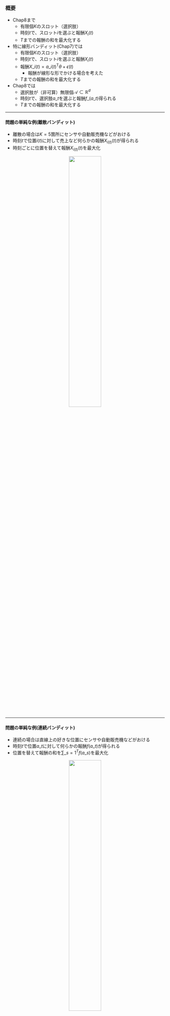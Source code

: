 ### 概要
* Chap8まで
    * 有限個$K$のスロット（選択肢）
    * 時刻$t$で、スロット$i$を選ぶと報酬$X_{i}(t)$
    * $T$までの報酬の和を最大化する
* 特に線形バンディット(Chap7)では
    * 有限個$K$のスロット（選択肢）
    * 時刻$t$で、スロット$i$を選ぶと報酬$X_{i}(t)$
    * 報酬$X\_{i}(t) = a\_{i}(t)^{\mathrm{T}} \theta + \epsilon(t)$
        * 報酬が線形な形でかける場合を考えた
    * $T$までの報酬の和を最大化する
* Chap8では
    * 選択肢が（非可算）無限個$\mathcal{A} \subset \mathbb{R}^{d}$
    * 時刻$t$で、選択肢$a\_{t}$を選ぶと報酬$f\_(a\_{t})$得られる
    * $T$までの報酬の和を最大化する

---

#### 問題の単純な例(離散バンディット)
* 離散の場合は$K=5$箇所にセンサや自動販売機などがおける
* 時刻$t$で位置$i(t)$に対して売上など何らかの報酬$X_{i(t)}(t)$が得られる
* 時刻ごとに位置を替えて報酬$X_{i(t)}(t)$を最大化

<div style="text-align:center;">
    <img src="image/discrete_bandit_problem_example.png" style="width:45%;"/>
</div>


---

#### 問題の単純な例(連続バンディット)
* 連続の場合は直線上の好きな位置にセンサや自動販売機などがおける
* 時刻$t$で位置$a\_{t}$に対して何らかの報酬$f(a\_{t})$が得られる
* 位置を替えて報酬の和を$\sum\_{s=1}^{T}f(a\_{s})$を最大化

<div style="text-align:center;">
    <img src="image/continuous_bandit_problem_example.png" style="width:45%;"/>
</div>


---

### その他の例

* あるモデルのHyper parameterを$\theta \in \Theta = \mathcal{A} \subset \mathbb{R}^{d}$を考える
* 時刻$t$でhyper parameterを1つ選択$\theta\_{t} \in \Theta$すると、訓練（学習）データに対する誤差（報酬の負値）$-f(\theta\_{t})$が得られる
* 誤差の和を最小（報酬を最大）にするように、$\theta\_{1}, \ldots, \theta\_{T}$を選ぶ

---

### 連続腕バンディット問題の定式化
* 例から分かるように、選択肢が（非可算）無限個のバンディット
* （非可算）無限個の場合に、（期待）報酬が最大になるように選択肢を選びたい

以下のような問題を考える

* 選択肢$a \in \mathcal{A}$に対応した報酬$f(a)$が与えられる
* 時刻$t = 1, \ldots, T$で、選択肢$a\_{t} \in \mathcal{A}$を選び報酬$f(a\_{t})$を受け取る
* $T$までの報酬の和が最大になるように、うまく選択肢を選ぶ

このとき、以下を満たす$(a\_{1}, \ldots, a\_{T}) \in \mathcal{A}^{T}$を見つける

$$
\arg\max\_{(a\_{1}, \ldots, a\_{T}) \mathcal{A}^{T}} \sum\_{s=1}^{T} f(a\_{t})
$$

但し、時刻$t+1$での選択肢は時刻$1$から$s$までの選択肢$a\_{1}, \ldots, a\_{t}$を考慮して決めて良い

---

#### 連続腕バンディットとベイズ最適化(Baysian optimization)

* Brochu, E., Cora, V. M., & Nandode Freitas. (2010). A Tutorial on Bayesian Optimization of Expensive Cost Functions, with Application to Active User Modeling and Hierarchical Reinforcement Learning. arXiv, (arXiv:1012.2599), 49.
    * Baysian optimizationを理解する上では本を読むよりこっちを見た方が良い
    * Banditとの関係についても簡単に記載している
    * 連続腕バンディットの問題をBaysian optimizationの手法を適用する

ここからの議論の流れ
1. $f$を確率過程としてモデル化する
    * 連続腕の確率的バンディット
2. 時点$t$での選択肢の選び方(連続腕バンディット方策)について述べる
    * 各種のacquisition function
    * UCB方策やThompson samplingの類似物

---

### 連続腕の確率的バンディット問題(1/3)
* 連続でない確率的バンディット問題では
	* 時刻$t$での選択肢$i(t) = \\{1, \ldots, K\\}$の報酬$X_{i(t)}(t)$は確率変数
* 連続腕バンディットでの確率的バンディット問題への
	* 自然な拡張として時刻$t$での選択肢$a \in$の報酬$f(a\_{t})$は確率変数とする
	* （非可算）無限個の確率変数の族$\\{f(a)\\}_{a \in \mathcal{A}}$が必要
		* 確率過程として報酬を考える


特に、確率過程としてガウス過程を考える

#### Def. ガウス過程(Gaussian Process)
$\mathcal{A}$を添え字集合とする。
$(f(a))\_{a \in \mathcal{A}}$を確率変数の族とする。
このとき、$\forall t \in \mathbb{N}$ について、$(f(a\_{1}), \ldots, f(a\_{t}))$ が$t$次元正規分布に従うとき、 $(f(a))_{a \in \mathcal{A}}$は、$\mathcal{A}$上のガウス過程であるという。

---

### 連続腕の確率的バンディット問題(2/3)
特に、連続腕バンディットでは、ガウス過程に以下の条件を仮定する。

$$
\begin{eqnarray}
    (f(a\_{1}), \ldots, f(a\_{t}) )
        \sim \mathcal{N}^{t}(\mu(\mathbf{a}), \sigma(\mathbf{a}, \mathbf{a})),
    \nonumber
    \\\\
    \forall \mathbf{a} := (a\_{1}, \ldots, a\_{t}) \in \mathcal{A}
    \nonumber
\end{eqnarray}
$$

* 平均$\mu(\mathbf{a})$, 共分散行列$\sigma(\mathbf{a}, \mathbf{a})$の$t$次元ガウス分布に従う
* 平均と共分散行列は$a \in \mathcal{A}$の関数としてかける

$$
\begin{eqnarray}
    \mu(\mathbf{a})
        & := &
        \left(
            \begin{array}{c}
                \mu^{1}(a\_{1}) \\\\
                \mu^{2}(a\_{2}) \\\\
                \vdots \\\\
                \mu^{t}(a\_{t})
            \end{array}
        \right),
    \\\\
    \sigma(\mathbf{a}, \mathbf{a})
        & := &
        \left(
            \begin{array}{cccc}
                k(a\_{1}, a\_{1}) & k(a\_{1}, a\_{2}) & \ldots & k(a\_{1}, a\_{t}) \\\\
                k(a\_{2}, a\_{1}) & k(a\_{2}, a\_{2}) & \ldots & k(a\_{2}, a\_{t}) \\\\
                \vdots &  & \ddots & \vdots \\\\
                k(a\_{t}, a\_{1}) & k(a\_{t}, a\_{2}) & \ldots & k(a\_{t}, a\_{t})
            \end{array}
        \right)
\end{eqnarray}
$$


---

### 連続腕の確率的バンディット問題(2.5/3)
* 時刻$t$までの選択$\mathbf{a}\_{t}:=(a\_{1}, \ldots, a\_{t})$が時刻$t+1$で分かっているとすると
* $\mathbf{f}\_{t}(\mathbf{a}\_{t}) := (f(a\_{1}), \ldots, f(a\_{t}))$ が与えられた下での$f(a\_{t+1})$の条件付き確率$p\_{f(a\_{t+1}) \mid \mathbf{f}\_{t}(\mathbf{a}\_{t})}$を考えることができる

$$
\begin{eqnarray}
    p\_{f(a\_{t+1}) \mid \mathbf{f}\_{t}(\mathbf{a}\_{t})}(y\_{t+1} \mid \mathbf{y}\_{t})
        & = &
            \phi(a\_{t+1}; \mu(y\_{t+1}; \mathbf{y}\_{t}), \sigma(y\_{t+1}, y\_{t+1}; \mathbf{y}\_{t}))
        \label{conditional-probability}
    \\\\
    \mu(y\_{t+1}; \mathbf{y}\_{t})
        & := & \mu\_{2} + k^{\mathrm{T}}K^{-1}(\mathbf{y}\_{t} - \mu\_{1})
    \\\\
    \sigma(y\_{t+1}, y\_{t+1}; \mathbf{y}\_{t})
        & := &
            k(a\_{t+1}, a\_{t+1}) - k^{\mathrm{T}}K^{-1}k
    \\\\
    \mathbf{y}\_{t}
        & := & (y\_{1}, \ldots, y\_{t})
\end{eqnarray}
$$

* $\phi(a; \mu, \sigma)$は平均$\mu$, 分散$\sigma$の正規分布の密度関数
* 導出は多次元正規分布の密度関数に対する条件付き密度関数の性質を利用する
    * [Multivariate normal distribution - Wikipedia](https://en.wikipedia.org/wiki/Multivariate_normal_distribution)など
    * 逆行列の計算はブロック行列に対する逆行列の計算を利用(Appendix A)
    * $k(\cdot, \cdot)$をどのような関数にするかは最後に述べる

---

連続腕の確率的バンディット問題(3/3)

$$
\begin{eqnarray\*}
    \left(
        \begin{array}{c}
            f(a\_{1}) \\\\
            \vdots \\\\
            f(a\_{t}) \\\\
            f(a\_{t+1})
        \end{array}
    \right)
        & \sim &
            \mathcal{N}^{t+1}(\mu(\mathbf{a}\_{t+1}), \sigma(\mathbf{a}\_{t+1}, \mathbf{a}\_{t+1})),
    \\\\
    \mu(\mathbf{a}\_{t+1})
        & := &
            \left(
                \begin{array}{c}
                    \mu\_{1} \\\\
                    \mu\_{2}
                \end{array}
            \right)
        :=
        \left(
            \begin{array}{c}
                \left(
                    \begin{array}{c}
                        \mu^{1}(a\_{1}) \\\\
                        \mu^{2}(a\_{2}) \\\\
                        \vdots \\\\
                        \mu^{t}(a\_{t})
                    \end{array}
                \right) \\\\
                \mu^{t+1}(a\_{t+1})
            \end{array}
        \right)
    \\\\
    \sigma(\mathbf{a}\_{t+1}, \mathbf{a}\_{t+1})
        & := &
            \left(
                \begin{array}{cccc}
                    K & k \\\\
                    k^{\mathrm{T}} & k(a\_{t+1}, a\_{t+1})
                \end{array}
            \right)
        \\\\
        & := &
            \left(
                \begin{array}{cccc}
                    \left(
                        \begin{array}{cccc}
                            k(a\_{1}, a\_{1}) & k(a\_{1}, a\_{2}) & \ldots & k(a\_{1}, a\_{t}) \\\\
                            k(a\_{2}, a\_{1}) & k(a\_{2}, a\_{2}) & \ldots & k(a\_{2}, a\_{t}) \\\\
                            \vdots &  & \ddots & \vdots \\\\
                            k(a\_{t}, a\_{1}) & k(a\_{t}, a\_{2}) & \ldots & k(a\_{t}, a\_{t})
                        \end{array}
                    \right)
                    &
                    \left(
                        \begin{array}{c}
                            k(a\_{1}, a\_{t+1}) \\\\
                            k(a\_{2}, a\_{t+1}) \\\\
                            \vdots \\\\
                            k(a\_{t}, a\_{t+1}) 
                        \end{array}
                    \right)
                    \\\\
                    \left(
                        \begin{array}{cccc}
                            k(a\_{t+1}, a\_{1}) & k(a\_{t+1}, a\_{2}) & \ldots & k(a\_{t+1}, a\_{t})
                        \end{array}
                    \right)
                    &
                    k(a\_{t+1}, a\_{t+1})
                \end{array}
            \right)
\end{eqnarray\*}
$$

---

### 連続腕（の確率的）バンディットの方策(1/4)

#### GP-UCB(Gaussian Process-UCB)
* 非連続のバンディット問題で
    * 時刻$t$までの報酬から標本平均
    * 各選択肢$i$について、報酬$X\_{i}(t)$の（標本）平均$\bar{\mu}\_{i}(t)$と平均からのずれで、信頼区間（のようなもの）を求めた
    * UCB score(信頼区間)が最大の選択肢$i$を選んだ
* 連続腕のバンディット問題
    * 前の議論から時刻$t$までの選択$a\_{1}, \ldots, a\_{t}$から平均$\mu$と分散$\sigma$が求まった
    * 正規分布の平均と分散を用いて以下のUCB score$\bar{\mu}\_{a}$を定義する
    * UCB score最大の$a \in \mathcal{A}$を選ぶ
    * $\alpha\_{t}$はパラメータで適当にきめる

$$
    \bar{\mu}\_{a}(t+1) 
        := \mu(y\_{t+1}; \mathbf{y}\_{t}) + \alpha\_{t} \sigma(y\_{t+1}, y\_{t+1}; \mathbf{y}\_{t})
$$


---

### 連続腕（の確率的）バンディットの方策(2/4)

#### トンプソン抽出(Thompson sampling)
時刻$t+1$で以下の方法で選択肢を選ぶ

* 非連続のバンディット問題
    * 選択肢$i$の報酬$X\_{i}(t)$の真の期待値$\mu\_{i}(t)$を確率変数と考えて$\mu\_{i}(t)$の事後分布を求める
    * 選択肢$i$ごとに$\mu\_{i}(t)$の事後分布の乱数を生成
    * 生成した乱数の中で最大のものを選択
* 連続腕のバンディット問題
    * $s \in \mathbb{N}$を適当に決める
    * $a\_{1}^{\prime}, \ldots, a\_{s}^{\prime} \in \mathcal{A}$を適当にとって、$\mathcal{A}$を離散化する
    * $f(a\_{1}), \ldots, f(a\_{t})$が与えられた下での$(f(a\_{1}^{\prime}), \ldots f(a\_{s}^{\prime}))$の$s$次元の条件付き確率を求める
        * $\eqref{conditional-probability}$を拡張すれば、条件付き確率は求まる
    * 条件付き確率にもとづいて、$s$個の乱数を生成
    * 乱数の中で値が最大のものを選択


---

### 連続腕（の確率的）バンディットの方策(3/4)

#### 期待値改善量方策（Improvement-based acquisition functions）
時刻$t$までの報酬の最大値より、報酬の高い選択$a$を$t+1$の選択とする感じの方法

* $a\_{t}^{\*} := \arg\max\_{s \in \\{1, \ldots, t\\}} f(a\_{s})$
    * 時刻$t$までの選択肢で報酬最大の選択肢
* $I(a) := \max(f(a) - f(a\_{t}^{\*}), 0)$
    * $a$を選んだときに時刻$t$までの最大報酬から改善する量
* $\mathrm{E}[I(a)]$
    * $a$を選んだときの改善量の期待値
    * 期待改善量という

時刻$t+1$で、期待改善量を最大にする$a\_{t+1} := \arg\max\_{a \in \mathcal{A}} \mathrm{E}[I(a)]$を選ぶ


---

#### 連続腕（の確率的）バンディットの方策(3.5/4)
* GP-UCBとEI方策は、時刻$t$である値を最大にする選択$a$を$\mathcal{A}$から選ぶ方法
    * Thompson sammplingは$s$個ときめてsampleをとるので違う
* $a \in \mathcal{A}$の中から最大値を探す最大化問題を解く必要がある


##### Simultaneous Optimistic Optimization
領域$\mathcal{A}$を分割し、各分割の中心点を分割を代表する報酬とする。
分割を細かくしていき、報酬が最大の分割を再帰的に探していく。


---

分割の仕方は

1. $\mathcal{A}\_{0,1} := \mathcal{A}$とし、$\mathcal{A}\_{0,1}$の中心点$a\_{0,1}$を求める
2. 中心点$a\_{0,1}$の報酬$f(a\_{0, 1})$を求める
3. $\mathcal{A}\_{0,1}$を分割し、$\mathcal{A}\_{1,1}$, $\mathcal{A}\_{1,2}$, $\mathcal{A}\_{1,3}$,
4. 各分割の　中心点$a\_{0,1}$, $a\_{1,2}$, $a\_{1,3}$, の報酬$f(a\_{1, 1})$, $f(a\_{1, 2})$, $f(a\_{1, 3})$,を求める
5. 報酬最大の区間$\mathcal{A}\_{1,3}$を更に分割し、以下繰り返す

<div style="text-align:center;">
    <img src="image/simultaneous_optimistic_optimization_region_division.png" style="width: 45%"/>
</div>

---

#### 連続腕（の確率的）バンディットの方策(4/4)

<div style="text-align:center;">
    <img src="image/simultaneous_optimistic_optimization_algorithm.png" style="width: 80%"/>
</div>

領域の中心点の報酬を計算するということは、中心点を選択$a\_{h, i}$しているということ。
つまり、報酬の計算回数と今までの時刻$t$が対応している。

---

#### 共分散行列の関数の選び方(1/2)
$k(\cdot, \cdot)$は、以下の形のものを使うことが多い

$$
    k(a, a^{\prime})
         := \sigma\_{0}^{2}g(\\| a - a^{\prime} \\|\_{\lambda}),
    \quad
    \\| a \\|\_{\lambda}
         :=  \sqrt{\sum\_{i=1}^{d} \left( \frac{a\_{i}}{\lambda\_{i}} \right)^{2} },
$$

ここで、$\sigma\_{0}^{2} > 0 $, $\lambda := (\lambda\_{1}, \ldots, \lambda\_{d}) \in (0, \infty)^{d}$はスケール用のパラメータで、$g$はカーネル関数で以下の2つが良く使われる

* Gaussian Kernel
$$
    g(z) := \exp\left( - \frac{z^{2}}{2} \right)
$$

* $\nu$-th Matern Kernel

$$
g(z; \nu) := 
    \frac{ 2^{1 - \nu} }{ \Gamma(\nu) }
    \left( \sqrt{2\nu z} \right)^{\nu}
    K\_{\nu}
    \left( \sqrt{2\nu z} \right),
    0 < \nu \le \infty
$$

ここで、$\Gamma(\cdot)$はガンマ関数で、$K\_{\nu}$は[第2種ベッセル関数](https://en.wikipedia.org/wiki/Bessel_function)

---

#### 共分散行列の関数の選び方(2/2)
共分散関数にはいくつかパラメータがあった。
連続腕バンディットの性能はこれらのパラメータに大きく左右されるので、静的に決めず動的に推定することも良く行われる。

##### 共分散関数のパラメータの決め方
* $\theta$を共分散関数のパラメータを全て合わせたベクトルとする
    * $k(\cdot, \cdot)$のパラメータ$\sigma\_{0}$及び$\mathbf{\lambda}$や
    * Mattern kernelの次数$\nu$など
* $\theta$の取る値の範囲$\Theta$を決め、時刻$t$ごとに$\theta$の最尤推定も同時に行う
* 動的に決める場合は、真値からずれる可能性がある

